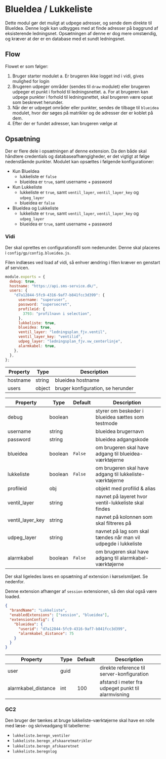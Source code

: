 # BlueIdea / Lukkeliste

Dette modul gør det muligt at udpege adresser, og sende dem direkte til BlueIdea. Denne logik kan udbygges med at finde adresser på baggrund af eksisterende ledningsnet. Opsætningen af denne er dog mere omstændig, og kræver at der er en database med et sundt ledningsnet.

## Flow

Flowet er som følger:

1. Bruger starter modulet
   a. Er brugeren ikke logget ind i vidi, gives mulighed for login
2. Brugeren udpeger områder (sendes til `draw` modulet) eller brugeren udpeger et punkt i forhold til ledningsnettet.
   a. For at brugeren kan udpege punkter i forhold til ledningsnettet, skal brugeren være opsat som beskrevet herunder.
3. Når der er udpeget områder eller punkter, sendes de tilbage til `blueidea` modulet, hvor der søges på matrikler og de adresser der er koblet på dem.
4. Efter der er fundet adresser, kan brugeren vælge at

## Opsætning

Der er flere dele i opsætningen af denne extension. Da den både skal håndtere credentials og databaseafhængigheder, er det vigtigt at følge nedenstående punkter. Modulet kan opsættes i følgende konfigurationer:

- Kun BlueIdea
  - lukkeliste er `false`
  - blueidea er `true`, samt username + password
- Kun Lukkeliste
  - lukkeliste er `true`, samt `ventil_layer`, `ventil_layer_key` og `udpeg_layer`
  - blueidea er `false`
- BlueIdea og Lukkeliste
  - lukkeliste er `true`, samt `ventil_layer`, `ventil_layer_key` og `udpeg_layer`
  - blueidea er `true`, samt username + password

### Vidi

Der skal oprettes en configurationsfil som nedenunder. Denne skal placeres i `config/gp/config.blueidea.js`.

Filen indlæses ved load af vidi, så enhver ændring i filen kræver en genstart af servicen.

```js
module.exports = {
  debug: true,
  hostname: "https://api.sms-service.dk/",
  users: {
    "d7a12844-5fc9-4316-9af7-b841fcc3d399": {
      username: "superuser",
      password: "supersecret",
      profileid: {
        3793: "profilnavn i selection",
      },
      lukkeliste: true,
      blueidea: true,
      ventil_layer: "ledningsplan_fjv.ventil",
      ventil_layer_key: "ventilid",
      udpeg_layer: "ledningsplan_fjv.vw_centerlinje",
      alarmkabel: true,
    },
  },
};
```

| Property | Type   | Description                       |
| -------- | ------ | --------------------------------- |
| hostname | string | blueidea hostname                 |
| users    | object | bruger konfiguration, se herunder |

| Property         | Type    | Default | Description                                                    |
| ---------------- | ------- | ------- | -------------------------------------------------------------- |
| debug            | boolean |         | styrer om beskeder i blueidea sættes som testmode              |
| username         | string  |         | blueidea brugernavn                                            |
| password         | string  |         | blueidea adgangskode                                           |
| blueidea         | boolean | `False` | om brugeren skal have adgang til blueidea-værktøjerne          |
| lukkeliste       | boolean | `False` | om brugeren skal have adgang til lukkeliste-værktøjerne        |
| profileid        | obj     |         | objekt med profilid & alias                                    |
| ventil_layer     | string  |         | navnet på layeret hvor ventil-lukkeliste skal findes           |
| ventil_layer_key | string  |         | navnet på kolonnen som skal filtreres på                       |
| udpeg_layer      | string  |         | navnet på lag som skal tændes når man vil udpegde i lukkeliste |
| alarmkabel       | boolean | `False` | om brugeren skal have adgang til alarmkabel-værktøjerne        |

Der skal ligeledes laves en opsætning af extension i kørselsmiljøet. Se nedenfor.

Denne extension afhænger af `session` extensionen, så den skal også være loaded.

```json
{
  "brandName": "Lukkeliste",
  "enabledExtensions": ["session", "blueidea"],
  "extensionConfig": {
    "blueidea": {
      "userid": "d7a12844-5fc9-4316-9af7-b841fcc3d399",
      "alarmkabel_distance": 75
    }
  }
}
```

| Property            | Type | Default | Description                                        |
| ------------------- | ---- | ------- | -------------------------------------------------- |
| user                | guid |         | direkte reference til server-konfiguration         |
| alarmkabel_distance | int  | 100     | afstand i meter fra udpeget punkt til alarmvisning |

### GC2

Den bruger der tænkes at bruge lukkeliste-værktøjerne skal have en rolle med læse- og skriveadgang til tabellerne:

- `lukkeliste.beregn_ventiler`
- `lukkeliste.beregn_afskaaretmatrikler`
- `lukkeliste.beregn_afskaaretnet`
- `lukkeliste.beregnlog`
